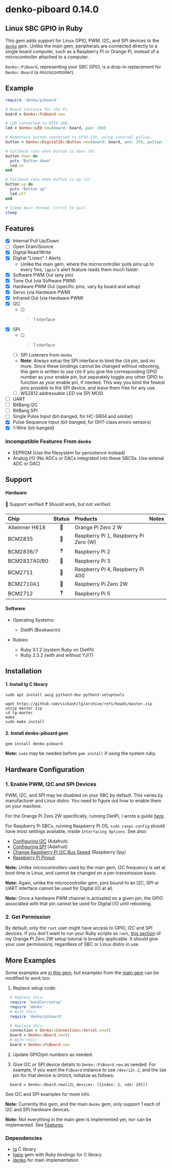 # denko-piboard 0.14.0

## Linux SBC GPIO in Ruby

This gem adds support for Linux GPIO, PWM, I2C, and SPI devices to the [`denko`](https://github.com/denko-rb/denko) gem. Unlike the main gem, peripherals are connected directly to a single board computer, such as a Raspberry Pi or Orange Pi, instead of a microcontroller attached to a computer.

`Denko::PiBoard`, representing your SBC GPIO, is a drop-in replacement for `Denko::Board` (a microcontroller).

## Example
```ruby
require 'denko/piboard'

# Board instance for the Pi.
board = Denko::PiBoard.new

# LED connected to GPIO 260.
led = Denko::LED.new(board: board, pin: 260)

# Momentary button connected to GPIO 259, using internal pullup.
button = Denko::DigitalIO::Button.new(board: board, pin: 259, pullup: true)

# Callback runs when button is down (0)
button.down do
  puts "Button down"
  led.on
end

# Callback runs when button is up (1)
button.up do
  puts "Button up"
  led.off
end

# Sleep main thread. Ctrl+C to quit.
sleep
```

## Features
- [x] Internal Pull Up/Down
- [ ] Open Drain/Source
- [x] Digital Read/Write
- [x] Digital "Listen" / Alerts
  - Unlike the main gem, where the microcontroller polls pins up to every 1ms, `lgpio`'s alert feature reads them much faster.
- [x] Software PWM Out (any pin)
- [x] Tone Out (via Software PWM)
- [x] Hardware PWM Out (specific pins, vary by board and setup)
- [x] Servo (via Hardware PWM)
- [x] Infrared Out (via Hardware PWM)
- [x] I2C
  - [ ] > 1 interface
- [x] SPI
  - [ ] > 1 interface
  - [ ] SPI Listeners from `denko`
  - **Note**: Always setup the SPI interface to bind the `CE0` pin, and no more. Since these bindings cannot be changed without rebooting, this gem is written to use `CE0` if you give the corresponding GPIO number as your enable pin, but separately toggle any other GPIO to function as your enable pin, if needed. This way you bind the fewest pins possible to the SPI device, and leave them free for any use.
  - [ ] WS2812 addressable LED via SPI MOSI
- [ ] UART
- [ ] BitBang I2C
- [ ] BitBang SPI
- [ ] Single Pulse Input (bit-banged, for HC-SR04 and similar)
- [x] Pulse Sequence Input (bit-banged, for DHT-class enviro sensors)
- [x] 1-Wire (bit-banged)

### Incompatible Features From `denko`
- EEPROM (Use the filesystem for persistence instead)
- Analog I/O (No ADCs or DACs integrated into these SBCSs. Use extenal ADC or DAC)

## Support

#### Hardware

:green_heart: Support verified
:question: Should work, but not verified

|    Chip        | Status          | Products                               | Notes |
| :--------      | :------:        | :----------------------                |------ |
| Allwinner H618 | :green_heart:   | Orange Pi Zero 2 W                     |
| BCM2835        | :green_heart:   | Raspberry Pi 1, Raspberry Pi Zero (W)  |
| BCM2836/7      | :question:      | Raspberry Pi 2                         |
| BCM2837A0/B0   | :green_heart:   | Raspberry Pi 3                         |
| BCM2711        | :green_heart:   | Raspberry Pi 4, Raspberry Pi 400       |
| BCM2710A1      | :green_heart:   | Raspberry Pi Zero 2W                   |
| BCM2712        | :question:      | Raspberry Pi 5                         |

#### Software

- Operating Systems:
  - DietPi (Bookworm)

- Rubies:
  - Ruby 3.1.2 (system Ruby on DietPi)
  - Ruby 3.3.2 (with and without YJIT)

## Installation

#### 1. Install lg C library
```shell
sudo apt install swig python3-dev python3-setuptools

wget https://github.com/vickash/lg/archive/refs/heads/master.zip
unzip master.zip
cd lg-master
make
sudo make install
```

#### 2. Install denko-piboard gem
```shell
gem install denko-piboard
```
**Note:** `sudo` may be needed before `gem install` if using the system ruby.

## Hardware Configuration

### 1. Enable PWM, I2C and SPI Devices
PWM, I2C, and SPI may be disabled on your SBC by default. This varies by manufacturer and Linux distro. You need to figure out how to enable them on your machine.

For the Orange Pi Zero 2W specifically, running DietPi, I wrote a guide [here](http://vickash.com/2024/08/06/ruby-lgpio-on-orangepi-zero2w.html#step-5-enable-i2c-and-spi).

For Raspberry Pi SBCs, running Raspberry Pi OS, `sudo raspi-config` should have most settings available, inside `Interfacing Options`. See also:
  - [Configuring I2C](https://learn.adafruit.com/adafruits-raspberry-pi-lesson-4-gpio-setup/configuring-i2c) (Adafruit)
  - [Configuring SPI](https://learn.adafruit.com/adafruits-raspberry-pi-lesson-4-gpio-setup/configuring-spi) (Adafruit)
  - [Change Raspberry Pi I2C Bus Speed](https://www.raspberrypi-spy.co.uk/2018/02/change-raspberry-pi-i2c-bus-speed/) (Raspberry Spy)
  - [Raspberry Pi Pinout](https://pinout.xyz/)

**Note:** Unlike microcontrollers used by the main gem, I2C frequency is set at boot time in Linux, and cannot be changed on a per-transmission basis.

**Note:** Again, unlike the microcontroller gem, pins bound to an I2C, SPI or UART interface cannot be used for Digital I/O at all.

**Note:** Once a hardware PWM channel is activated on a given pin, the GPIO associated with that pin cannot be used for Digital I/O until rebooting.

### 2. Get Permission
By default, only the `root` user might have access to GPIO, I2C and SPI devices. If you don't want to run your Ruby scripts as `root`, [this section](http://vickash.com/2024/08/06/ruby-lgpio-on-orangepi-zero2w.html#step-6-get-permission) of my Orange Pi Zero 2W setup tutorial is broadly applicable. It should give your user permissions, regardless of SBC or Linux distro in use.

## More Examples
Some examples are [in this gem](examples), but examples from the [main gem](https://github.com/denko-rb/denko/tree/master/examples) can be modified to work too:

1. Replace setup code:
  ```ruby
    # Replace this:
    require 'bundler/setup'
    require 'denko'
    # With this:
    require 'denko/piboard'

    # Replace this:
    connection = Denko::Connection::Serial.new()
    board = Denko::Board.new()
    # With this:
    board = Denko::PiBoard.new
  ```

2. Update GPIO/pin numbers as needed.

3. Give I2C or SPI device details to `Denko::PiBoard.new` as needed. For example, if you want the `PiBoard` instance to use `/dev/i2c-2`, and the `SDA` pin for that device is `GPIO29`, initialize as follows:
  ```
    board = Denko::Board.new(i2c_devices: [{index: 2, sda: 29}])
  ```
  See I2C and SPI examples for more info.

**Note:** Currently this gem, and the main `denko` gem, only support 1 each of I2C and SPI hardware devices.

**Note:** Not everything in the main gem is implemented yet, nor can be implemented. See [Features](#features).

### Dependencies

- [lg](https://github.com/joan2937/lg) C library
- [lgpio](https://github.com/denko-rb/lgpio) gem with Ruby bindings for C library
- [denko](https://github.com/denko-rb/denko) for main implementation

